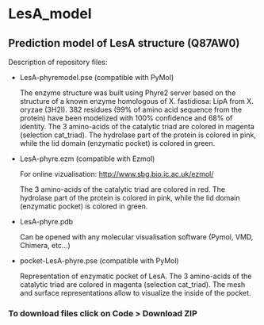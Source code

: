 # LesA_model
## Prediction model of LesA structure (Q87AW0)

Description of repository files:

* LesA-phyremodel.pse (compatible with PyMol)

  The enzyme structure was built using Phyre2 server based on the structure of a known enzyme homologous of X. fastidiosa: LipA from X. oryzae (3H2I). 
  382 residues (99% of amino acid sequence from the protein) have been modelized with 100% confidence and 68% of identity. 
  The 3 amino-acids of the catalytic triad are colored in magenta (selection cat_triad).
  The hydrolase part of the protein is colored in pink, while the lid domain (enzymatic pocket) is colored in green.

* LesA-phyre.ezm (compatible with Ezmol)
  
  For online vizualisation: http://www.sbg.bio.ic.ac.uk/ezmol/
  
  The 3 amino-acids of the catalytic triad are colored in red.
  The hydrolase part of the protein is colored in pink, while the lid domain (enzymatic pocket) is colored in green.

* LesA-phyre.pdb
  
  Can be opened with any molecular visualisation software (Pymol, VMD, Chimera, etc...)
  
* pocket-LesA-phyre.pse (compatible with PyMol)
  
  Representation of enzymatic pocket of LesA. 
  The 3 amino-acids of the catalytic triad are colored in magenta (selection cat_triad). The mesh and surface representations allow to visualize the inside of the pocket.

### To download files click on Code > Download ZIP
